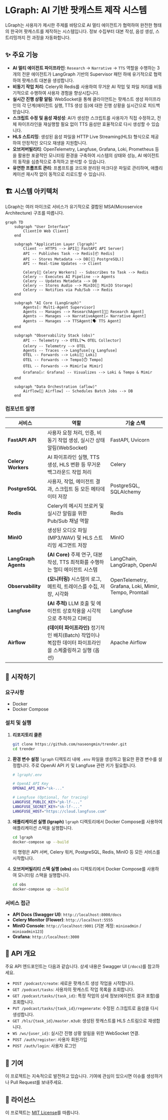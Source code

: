 # LGraph: AI 기반 팟캐스트 제작 시스템

LGraph는 사용자가 제시한 주제를 바탕으로 AI 멀티 에이전트가 협력하여 완전한 형태의 한국어 팟캐스트를 제작하는 시스템입니다. 정보 수집부터 대본 작성, 음성 생성, 스트리밍까지 전 과정을 자동화합니다.

## ✨ 주요 기능

- **AI 멀티 에이전트 파이프라인**: `Research` → `Narrative` → `TTS` 역할을 수행하는 3개의 전문 에이전트가 LangGraph 기반의 Supervisor 패턴 하에 유기적으로 협력하여 팟캐스트 대본을 생성합니다.
- **비동기 작업 처리**: Celery와 Redis를 사용하여 무거운 AI 작업 및 파일 처리를 비동기적으로 수행하여 사용자 경험을 향상시킵니다.
- **실시간 진행 상황 알림**: WebSocket을 통해 클라이언트는 팟캐스트 생성 파이프라인의 각 단계(에이전트 실행, TTS 생성 등)에 대한 진행 상황을 실시간으로 피드백 받습니다.
- **스크립트 수정 및 음성 재성성**: AI가 생성한 스크립트를 사용자가 직접 수정하고, 전체 파이프라인을 재실행할 필요 없이 TTS 음성만 효율적으로 다시 생성할 수 있습니다.
- **HLS 스트리밍**: 생성된 음성 파일을 HTTP Live Streaming(HLS) 형식으로 제공하여 안정적인 오디오 재생을 지원합니다.
- **오브저버빌리티**: OpenTelemetry, Langfuse, Grafana, Loki, Prometheus 등을 활용한 포괄적인 모니터링 환경을 구축하여 시스템의 상태와 성능, AI 에이전트의 동작을 심층적으로 추적하고 분석할 수 있습니다.
- **유연한 프롬프트 관리**: 프롬프트를 코드와 분리된 마크다운 파일로 관리하며, 애플리케이션 재시작 없이 동적으로 리로드할 수 있습니다.

## 🏗️ 시스템 아키텍처

LGraph는 여러 마이크로 서비스가 유기적으로 결합된 MSA(Microservice Architecture) 구조를 따릅니다.

```mermaid
graph TD
    subgraph "User Interface"
        Client[🌐 Web Client]
    end

    subgraph "Application Layer (lgraph)"
        Client -- HTTPS --> API[🚀 FastAPI API Server]
        API -- Publishes Task --> Redis[📦 Redis]
        API -- Stores Metadata --> DB[(🐘 PostgreSQL)]
        API -- Real-time Updates --> Client

        Celery[👷 Celery Workers] -- Subscribes to Task --> Redis
        Celery -- Executes AI Pipeline --> Agents
        Celery -- Updates Metadata --> DB
        Celery -- Stores Audio --> MinIO[💾 MinIO Storage]
        Celery -- Notifies via Pub/Sub --> Redis
    end

    subgraph "AI Core (LangGraph)"
        Agents[💡 Multi-Agent Supervisor]
        Agents -- Manages --> ResearchAgent[🧑‍🔬 Research Agent]
        Agents -- Manages --> NarrativeAgent[✍️ Narrative Agent]
        Agents -- Manages --> TTSAgent[🗣️ TTS Agent]
    end

    subgraph "Observability Stack (obs)"
        API -- Telemetry --> OTEL[🛰️ OTEL Collector]
        Celery -- Telemetry --> OTEL
        Agents -- Traces --> Langfuse[ιχ Langfuse]
        OTEL -- Forwards --> Loki[📜 Loki]
        OTEL -- Forwards --> Tempo[⏱️ Tempo]
        OTEL -- Forwards --> Mimir[📊 Mimir]
        Grafana[📈 Grafana] -- Visualizes --> Loki & Tempo & Mimir
    end

    subgraph "Data Orchestration (aflow)"
        Airflow[💨 Airflow] -- Schedules Batch Jobs --> DB
    end
```

### 컴포넌트 설명

| 서비스              | 역할                                                                                                     | 기술 스택                                                      |
| ------------------- | -------------------------------------------------------------------------------------------------------- | -------------------------------------------------------------- |
| **FastAPI API**     | 사용자 요청 처리, 인증, 비동기 작업 생성, 실시간 상태 알림(WebSocket)                                      | FastAPI, Uvicorn                                               |
| **Celery Workers**  | AI 파이프라인 실행, TTS 생성, HLS 변환 등 무거운 백그라운드 작업 처리                                        | Celery                                                         |
| **PostgreSQL**      | 사용자, 작업, 에이전트 결과, 스크립트 등 모든 메타데이터 저장                                                | PostgreSQL, SQLAlchemy                                         |
| **Redis**           | Celery의 메시지 브로커 및 실시간 알림을 위한 Pub/Sub 채널 역할                                               | Redis                                                          |
| **MinIO**           | 생성된 오디오 파일(MP3/WAV) 및 HLS 스트리밍 세그먼트 저장                                                    | MinIO                                                          |
| **LangGraph Agents**| **(AI Core)** 주제 연구, 대본 작성, TTS 최적화를 수행하는 멀티 에이전트 시스템                              | LangChain, LangGraph, OpenAI                                   |
| **Observability**   | **(모니터링)** 시스템의 로그, 메트릭, 트레이스를 수집, 저장, 시각화                                          | OpenTelemetry, Grafana, Loki, Mimir, Tempo, Promtail           |
| **Langfuse**        | **(AI 추적)** LLM 호출 및 에이전트 상호작용을 시각적으로 추적하고 디버깅                                    | Langfuse                                                       |
| **Airflow**         | **(데이터 파이프라인)** 정기적인 배치(Batch) 작업이나 복잡한 데이터 파이프라인을 스케줄링하고 실행 (옵션) | Apache Airflow                                                 |


## 🚀 시작하기

### 요구사항

- Docker
- Docker Compose

### 설치 및 실행

1.  **리포지토리 클론**
    ```bash
    git clone https://github.com/naseongmin/trender.git
    cd trender
    ```

2.  **환경 변수 설정**
    `lgraph` 디렉토리 내에 `.env` 파일을 생성하고 필요한 환경 변수를 설정합니다. 주로 OpenAI API 키 및 Langfuse 관련 키가 필요합니다.

    ```bash
    # lgraph/.env

    # OpenAI API Key
    OPENAI_API_KEY="sk-..."

    # Langfuse (Optional, for tracing)
    LANGFUSE_PUBLIC_KEY="pk-lf-..."
    LANGFUSE_SECRET_KEY="sk-lf-..."
    LANGFUSE_HOST="https://cloud.langfuse.com"
    ```

3.  **애플리케이션 실행 (lgraph)**
    `lgraph` 디렉토리에서 Docker Compose를 사용하여 애플리케이션 스택을 실행합니다.

    ```bash
    cd lgraph
    docker-compose up --build
    ```
    이 명령은 API 서버, Celery 워커, PostgreSQL, Redis, MinIO 등 모든 서비스를 시작합니다.

4.  **오브저버빌리티 스택 실행 (obs)**
    `obs` 디렉토리에서 Docker Compose를 사용하여 모니터링 스택을 실행합니다.

    ```bash
    cd obs
    docker-compose up --build
    ```

### 서비스 접근

- **API Docs (Swagger UI)**: `http://localhost:8000/docs`
- **Celery Monitor (Flower)**: `http://localhost:5555`
- **MinIO Console**: `http://localhost:9001` (기본 계정: `minioadmin` / `minioadmin123`)
- **Grafana**: `http://localhost:3000`

## 📝 API 개요

주요 API 엔드포인트는 다음과 같습니다. 상세 내용은 Swagger UI (`/docs`)를 참고하세요.

- `POST /podcast/create`: 새로운 팟캐스트 생성 작업을 시작합니다.
- `GET /podcast/tasks`: 사용자의 팟캐스트 작업 목록을 조회합니다.
- `GET /podcast/tasks/{task_id}`: 특정 작업의 상세 정보(에이전트 결과 포함)를 조회합니다.
- `PUT /podcast/tasks/{task_id}/regenerate`: 수정된 스크립트로 음성을 다시 생성합니다.
- `GET /hls/{task_id}/master.m3u8`: 생성된 팟캐스트를 HLS 스트림으로 재생합니다.
- `WS /ws/{user_id}`: 실시간 진행 상황 알림을 위한 WebSocket 연결.
- `POST /auth/register`: 사용자 회원가입
- `POST /auth/login`: 사용자 로그인

## 🤝 기여

이 프로젝트는 지속적으로 발전하고 있습니다. 기여에 관심이 있으시면 이슈를 생성하거나 Pull Request를 보내주세요.

## 📄 라이선스

이 프로젝트는 [MIT License](LICENSE)를 따릅니다.
